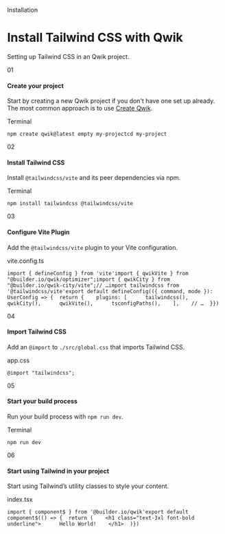 Installation

# Install Tailwind CSS with Qwik

Setting up Tailwind CSS in an Qwik project.

01

#### Create your project

Start by creating a new Qwik project if you don't have one set up already. The most common approach is to use [Create Qwik](https://qwik.dev/docs/getting-started/#create-an-app-using-the-cli).

Terminal

```
npm create qwik@latest empty my-projectcd my-project
```

02

#### Install Tailwind CSS

Install `@tailwindcss/vite` and its peer dependencies via npm.

Terminal

```
npm install tailwindcss @tailwindcss/vite
```

03

#### Configure Vite Plugin

Add the `@tailwindcss/vite` plugin to your Vite configuration.

vite.config.ts

```
import { defineConfig } from 'vite'import { qwikVite } from "@builder.io/qwik/optimizer";import { qwikCity } from "@builder.io/qwik-city/vite";// …import tailwindcss from '@tailwindcss/vite'export default defineConfig(({ command, mode }): UserConfig => {  return {    plugins: [      tailwindcss(),      qwikCity(),      qwikVite(),      tsconfigPaths(),    ],    // …  }})
```

04

#### Import Tailwind CSS

Add an `@import` to `./src/global.css` that imports Tailwind CSS.

app.css

```
@import "tailwindcss";
```

05

#### Start your build process

Run your build process with `npm run dev`.

Terminal

```
npm run dev
```

06

#### Start using Tailwind in your project

Start using Tailwind’s utility classes to style your content.

index.tsx

```
import { component$ } from '@builder.io/qwik'export default component$(() => {  return (    <h1 class="text-3xl font-bold underline">      Hello World!    </h1>  )})
```
